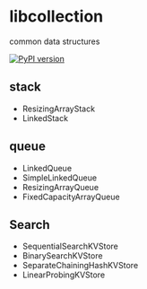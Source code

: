 # libcollection
common data structures

[![PyPI version](https://badge.fury.io/py/jx-libcollection.svg)](https://badge.fury.io/py/jx-libcollection)


## stack

* ResizingArrayStack
* LinkedStack

## queue

* LinkedQueue
* SimpleLinkedQueue
* ResizingArrayQueue
* FixedCapacityArrayQueue

## Search

* SequentialSearchKVStore
* BinarySearchKVStore
* SeparateChainingHashKVStore
* LinearProbingKVStore
